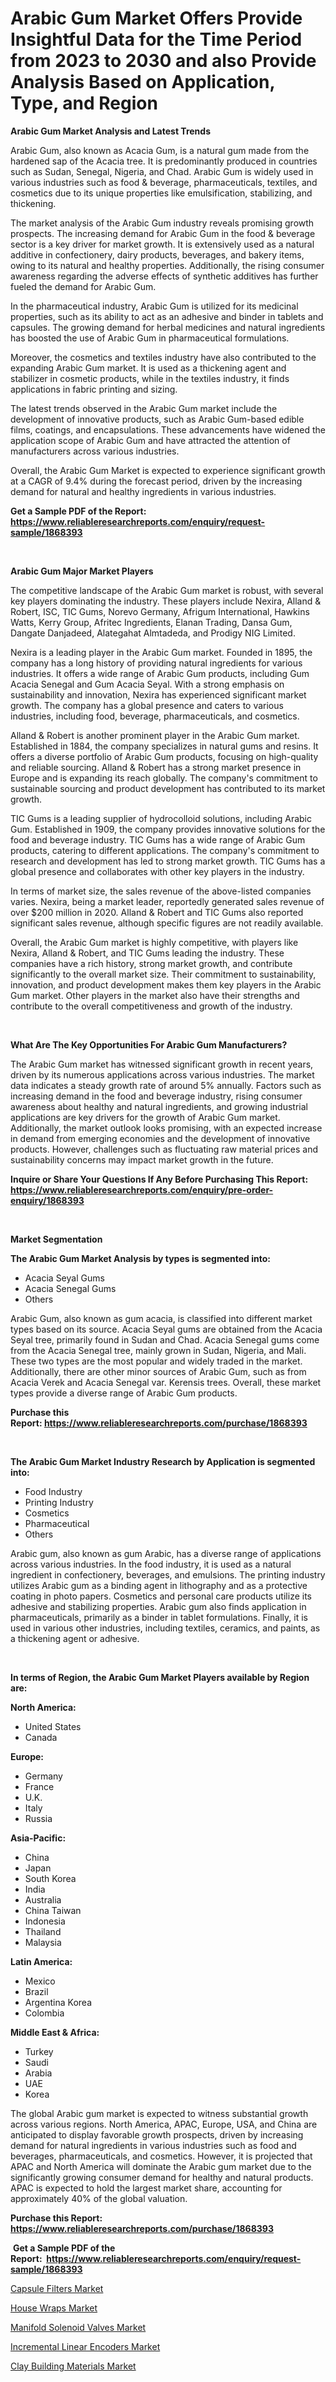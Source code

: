 <p><h1>Arabic Gum Market Offers Provide Insightful Data for the Time Period from 2023 to 2030 and also Provide Analysis Based on Application, Type, and Region</h1></p><p><strong>Arabic Gum Market Analysis and Latest Trends</strong></p>
<p><p>Arabic Gum, also known as Acacia Gum, is a natural gum made from the hardened sap of the Acacia tree. It is predominantly produced in countries such as Sudan, Senegal, Nigeria, and Chad. Arabic Gum is widely used in various industries such as food & beverage, pharmaceuticals, textiles, and cosmetics due to its unique properties like emulsification, stabilizing, and thickening.</p><p>The market analysis of the Arabic Gum industry reveals promising growth prospects. The increasing demand for Arabic Gum in the food & beverage sector is a key driver for market growth. It is extensively used as a natural additive in confectionery, dairy products, beverages, and bakery items, owing to its natural and healthy properties. Additionally, the rising consumer awareness regarding the adverse effects of synthetic additives has further fueled the demand for Arabic Gum.</p><p>In the pharmaceutical industry, Arabic Gum is utilized for its medicinal properties, such as its ability to act as an adhesive and binder in tablets and capsules. The growing demand for herbal medicines and natural ingredients has boosted the use of Arabic Gum in pharmaceutical formulations.</p><p>Moreover, the cosmetics and textiles industry have also contributed to the expanding Arabic Gum market. It is used as a thickening agent and stabilizer in cosmetic products, while in the textiles industry, it finds applications in fabric printing and sizing.</p><p>The latest trends observed in the Arabic Gum market include the development of innovative products, such as Arabic Gum-based edible films, coatings, and encapsulations. These advancements have widened the application scope of Arabic Gum and have attracted the attention of manufacturers across various industries.</p><p>Overall, the Arabic Gum Market is expected to experience significant growth at a CAGR of 9.4% during the forecast period, driven by the increasing demand for natural and healthy ingredients in various industries.</p></p>
<p><strong>Get a Sample PDF of the Report:&nbsp; <a href="https://www.reliableresearchreports.com/enquiry/request-sample/1868393">https://www.reliableresearchreports.com/enquiry/request-sample/1868393</a></strong></p>
<p>&nbsp;</p>
<p><strong>Arabic Gum Major Market Players</strong></p>
<p><p>The competitive landscape of the Arabic Gum market is robust, with several key players dominating the industry. These players include Nexira, Alland & Robert, ISC, TIC Gums, Norevo Germany, Afrigum International, Hawkins Watts, Kerry Group, Afritec Ingredients, Elanan Trading, Dansa Gum, Dangate Danjadeed, Alategahat Almtadeda, and Prodigy NIG Limited.</p><p>Nexira is a leading player in the Arabic Gum market. Founded in 1895, the company has a long history of providing natural ingredients for various industries. It offers a wide range of Arabic Gum products, including Gum Acacia Senegal and Gum Acacia Seyal. With a strong emphasis on sustainability and innovation, Nexira has experienced significant market growth. The company has a global presence and caters to various industries, including food, beverage, pharmaceuticals, and cosmetics.</p><p>Alland & Robert is another prominent player in the Arabic Gum market. Established in 1884, the company specializes in natural gums and resins. It offers a diverse portfolio of Arabic Gum products, focusing on high-quality and reliable sourcing. Alland & Robert has a strong market presence in Europe and is expanding its reach globally. The company's commitment to sustainable sourcing and product development has contributed to its market growth.</p><p>TIC Gums is a leading supplier of hydrocolloid solutions, including Arabic Gum. Established in 1909, the company provides innovative solutions for the food and beverage industry. TIC Gums has a wide range of Arabic Gum products, catering to different applications. The company's commitment to research and development has led to strong market growth. TIC Gums has a global presence and collaborates with other key players in the industry.</p><p>In terms of market size, the sales revenue of the above-listed companies varies. Nexira, being a market leader, reportedly generated sales revenue of over $200 million in 2020. Alland & Robert and TIC Gums also reported significant sales revenue, although specific figures are not readily available.</p><p>Overall, the Arabic Gum market is highly competitive, with players like Nexira, Alland & Robert, and TIC Gums leading the industry. These companies have a rich history, strong market growth, and contribute significantly to the overall market size. Their commitment to sustainability, innovation, and product development makes them key players in the Arabic Gum market. Other players in the market also have their strengths and contribute to the overall competitiveness and growth of the industry.</p></p>
<p>&nbsp;</p>
<p><strong>What Are The Key Opportunities For Arabic Gum Manufacturers?</strong></p>
<p><p>The Arabic Gum market has witnessed significant growth in recent years, driven by its numerous applications across various industries. The market data indicates a steady growth rate of around 5% annually. Factors such as increasing demand in the food and beverage industry, rising consumer awareness about healthy and natural ingredients, and growing industrial applications are key drivers for the growth of Arabic Gum market. Additionally, the market outlook looks promising, with an expected increase in demand from emerging economies and the development of innovative products. However, challenges such as fluctuating raw material prices and sustainability concerns may impact market growth in the future.</p></p>
<p><strong>Inquire or Share Your Questions If Any Before Purchasing This Report: <a href="https://www.reliableresearchreports.com/enquiry/pre-order-enquiry/1868393">https://www.reliableresearchreports.com/enquiry/pre-order-enquiry/1868393</a></strong></p>
<p>&nbsp;</p>
<p><strong>Market Segmentation</strong></p>
<p><strong>The Arabic Gum Market Analysis by types is segmented into:</strong></p>
<p><ul><li>Acacia Seyal Gums</li><li>Acacia Senegal Gums</li><li>Others</li></ul></p>
<p><p>Arabic Gum, also known as gum acacia, is classified into different market types based on its source. Acacia Seyal gums are obtained from the Acacia Seyal tree, primarily found in Sudan and Chad. Acacia Senegal gums come from the Acacia Senegal tree, mainly grown in Sudan, Nigeria, and Mali. These two types are the most popular and widely traded in the market. Additionally, there are other minor sources of Arabic Gum, such as from Acacia Verek and Acacia Senegal var. Kerensis trees. Overall, these market types provide a diverse range of Arabic Gum products.</p></p>
<p><strong>Purchase this Report:&nbsp;<a href="https://www.reliableresearchreports.com/purchase/1868393">https://www.reliableresearchreports.com/purchase/1868393</a></strong></p>
<p>&nbsp;</p>
<p><strong>The Arabic Gum Market Industry Research by Application is segmented into:</strong></p>
<p><ul><li>Food Industry</li><li>Printing Industry</li><li>Cosmetics</li><li>Pharmaceutical</li><li>Others</li></ul></p>
<p><p>Arabic gum, also known as gum Arabic, has a diverse range of applications across various industries. In the food industry, it is used as a natural ingredient in confectionery, beverages, and emulsions. The printing industry utilizes Arabic gum as a binding agent in lithography and as a protective coating in photo papers. Cosmetics and personal care products utilize its adhesive and stabilizing properties. Arabic gum also finds application in pharmaceuticals, primarily as a binder in tablet formulations. Finally, it is used in various other industries, including textiles, ceramics, and paints, as a thickening agent or adhesive.</p></p>
<p>&nbsp;</p>
<p><strong>In terms of Region, the Arabic Gum Market Players available by Region are:</strong></p>
<p>
    <p> <strong> North America: </strong>
        <ul>
            <li>United States</li>
            <li>Canada</li>
        </ul>
        </p> 
    <p> <strong> Europe: </strong>
        <ul>
            <li>Germany</li>
            <li>France</li>
            <li>U.K.</li>
            <li>Italy</li>
            <li>Russia</li>
        </ul>
        </p> 
    <p> <strong> Asia-Pacific: </strong>
        <ul>
            <li>China</li>
            <li>Japan</li>
            <li>South Korea</li>
            <li>India</li>
            <li>Australia</li>
            <li>China Taiwan</li>
            <li>Indonesia</li>
            <li>Thailand</li>
            <li>Malaysia</li>
        </ul>
        </p> 
    <p> <strong> Latin America: </strong>
        <ul>
            <li>Mexico</li>
            <li>Brazil</li>
            <li>Argentina Korea</li>
            <li>Colombia</li>
        </ul>
        </p> 
    <p> <strong> Middle East & Africa: </strong>
        <ul>
            <li>Turkey</li>
            <li>Saudi</li>
            <li>Arabia</li>
            <li>UAE</li>
            <li>Korea</li>
        </ul>
    </p>
    </p>
<p><p>The global Arabic gum market is expected to witness substantial growth across various regions. North America, APAC, Europe, USA, and China are anticipated to display favorable growth prospects, driven by increasing demand for natural ingredients in various industries such as food and beverages, pharmaceuticals, and cosmetics. However, it is projected that APAC and North America will dominate the Arabic gum market due to the significantly growing consumer demand for healthy and natural products. APAC is expected to hold the largest market share, accounting for approximately 40% of the global valuation.</p></p>
<p><strong>Purchase this Report: <a href="https://www.reliableresearchreports.com/purchase/1868393">https://www.reliableresearchreports.com/purchase/1868393</a></strong></p>
<p>&nbsp;<strong>Get a Sample PDF of the Report:&nbsp;&nbsp;<a href="https://www.reliableresearchreports.com/enquiry/request-sample/1868393">https://www.reliableresearchreports.com/enquiry/request-sample/1868393</a></strong></p>
<p><strong></strong></p>
<p><p><a href="https://medium.com/@leliajewess/capsule-filters-market-size-cagr-trends-2024-2030-9ca7b0b861da">Capsule Filters Market</a></p><p><a href="https://github.com/rahu1505/Market-Research-Report-List-1/blob/main/house-wraps-market.md">House Wraps Market</a></p><p><a href="https://medium.com/@nelsonhauck/manifold-solenoid-valves-market-the-key-to-successful-business-strategy-forecast-till-2030-5dc89f807498">Manifold Solenoid Valves Market</a></p><p><a href="https://medium.com/@lacyquitzon/incremental-linear-encoders-market-analysis-its-cagr-market-segmentation-and-global-industry-d5d554d27f11">Incremental Linear Encoders Market</a></p><p><a href="https://github.com/rahu1502/Market-Research-Report-List-1/blob/main/clay-building-materials-market.md">Clay Building Materials Market</a></p></p>